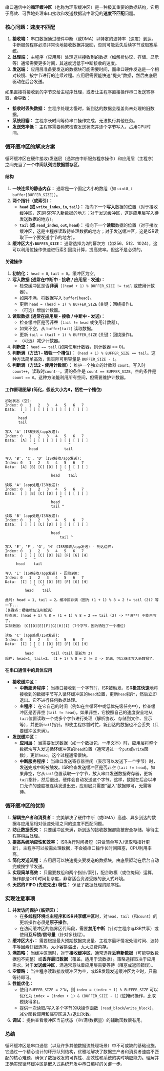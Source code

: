 串口通信中的**循环缓冲区**（也称为环形缓冲区）是一种极其重要的数据结构，它用于高效、可靠地处理串口接收和发送数据流中常见的**速度不匹配**问题。

### 核心问题：速度不匹配

1.  **接收端：** 串口数据通过硬件中断（或DMA）以特定的波特率（速度）到达。中断服务程序必须非常快地接收数据并返回，否则可能丢失后续字节或阻塞系统。
2.  **处理端：** 主程序（应用层）处理这些接收到的数据（如解析协议、存储、显示等）通常需要更多时间，其速度远低于中断接收的速度。
3.  **发送端：** 应用层准备要发送的数据块可能需要时间，而串口硬件发送是一个相对较慢、按字节进行的连续过程。应用层需要能快速“提交”数据，然后由底层驱动在后台发送。

如果直接将接收到的字节交给主程序处理，或者让主程序直接操作串口发送寄存器，会导致：

*   **接收时丢失数据：** 主程序处理太慢时，新到达的数据会覆盖尚未处理的旧数据。
*   **系统阻塞：** 主程序长时间等待串口操作完成，无法执行其他任务。
*   **发送效率低：** 主程序需要频繁检查发送状态并逐个字节写入，占用CPU时间。

### 循环缓冲区的解决方案

循环缓冲区在硬件接收/发送层（通常由中断服务程序操作）和应用层（主程序）之间充当了一个**中间队列**或**数据暂存区**。

#### 结构

1.  **一块连续的静态内存：** 通常是一个固定大小的数组（如 `uint8_t buffer[BUFFER_SIZE]`）。
2.  **两个指针（或索引）：**
    *   **`head` (或 `write_index`, `in`, `tail`)：** 指向下一个**写入**数据的位置（对于接收缓冲区，这是ISR写入新数据的地方；对于发送缓冲区，这是应用层写入待发送数据的地方）。
    *   **`tail` (或 `read_index`, `out`, `head`)：** 指向下一个**读取**数据的位置（对于接收缓冲区，这是主程序读取待处理数据的地方；对于发送缓冲区，这是ISR读取下一个要发送字节的地方）。
3.  **缓冲区大小 `BUFFER_SIZE`：** 通常选择为2的幂次方（如256、512、1024），这可以利用位操作快速进行索引回绕计算，提高效率。但这不是必须的。

#### 关键操作

1.  **初始化：** `head = 0`, `tail = 0`。缓冲区为空。
2.  **写入数据 (通常在中断中 - 接收 / 应用层 - 发送)：**
    *   检查缓冲区是否**非满**（`(head + 1) % BUFFER_SIZE != tail` 或使用计数器）。
    *   如果不满，将数据写入 `buffer[head]`。
    *   更新 `head = (head + 1) % BUFFER_SIZE` (关键：回绕操作)。
    *   （可选）增加计数器。
3.  **读取数据 (通常在应用层 - 接收 / 中断中 - 发送)：**
    *   检查缓冲区是否**非空**（`tail != head` 或使用计数器）。
    *   如果不空，从 `buffer[tail]` 读取数据。
    *   更新 `tail = (tail + 1) % BUFFER_SIZE` (关键：回绕操作)。
    *   （可选）减少计数器。
4.  **判断空：** `head == tail` (如果使用计数器，则计数器 == 0)。
5.  **判断满（方法1 - 牺牲一个槽位）：** `(head + 1) % BUFFER_SIZE == tail`。这种方法简单高效，但实际可用容量是 `BUFFER_SIZE - 1`。
6.  **判断满（方法2 - 使用计数器）：** 维护一个独立的计数器 `count`。写入时`count++`，读取时`count--`。满的条件是 `count == BUFFER_SIZE`。空的条件是 `count == 0`。这种方法能利用所有空间，但需要维护计数器。

#### 工作原理图解 (简化，假设大小为8，牺牲一个槽位)

```
初始状态 (空):
Index: 0   1   2   3   4   5   6   7
Data:  [ ] [ ] [ ] [ ] [ ] [ ] [ ] [ ]
        ^
      head
      tail

写入 'A' (ISR接收/app发送):
Index: 0   1   2   3   4   5   6   7
Data:  [A] [ ] [ ] [ ] [ ] [ ] [ ] [ ]
             ^               ^
           head            tail

写入 'B', 'C', 'D' (ISR接收/app发送):
Index: 0   1   2   3   4   5   6   7
Data:  [A] [B] [C] [D] [ ] [ ] [ ] [ ]
                         ^   ^
                     head    tail

读取 'A' (app处理/ISR发送):
Index: 0   1   2   3   4   5   6   7
Data:  [ ] [B] [C] [D] [ ] [ ] [ ] [ ]
                         ^
                     head
                     tail ^

读取 'B' (app处理/ISR发送):
Index: 0   1   2   3   4   5   6   7
Data:  [ ] [ ] [C] [D] [ ] [ ] [ ] [ ]
                         ^
                     head
                         tail ^

写入 'E', 'F', 'G', 'H' (ISR接收/app发送) - 到达边界:
Index: 0   1   2   3   4   5   6   7
Data:  [ ] [ ] [C] [D] [E] [F] [G] [H]
         ^   ^
     head    tail

写入 'I' (ISR接收/app发送) - 回绕到0:
Index: 0   1   2   3   4   5   6   7
Data:  [I] [ ] [C] [D] [E] [F] [G] [H]
             ^   ^
         head    tail

此时: head = 1, tail = 2。缓冲区非满 (因为 (1 + 1) % 8 = 2 != tail (2)? 等一下...
(关键点：牺牲槽位法判断满)
检查满: (head + 1) % 8 = (1 + 1) % 8 = 2 == tail (2) -> **满**! 不能再写了。
实际数据: [C][D][E][F][G][H][I] (7个字节，因为牺牲了一个槽位)

读取 'C' (app处理/ISR发送):
Index: 0   1   2   3   4   5   6   7
Data:  [I] [ ] [ ] [D] [E] [F] [G] [H]
             ^       ^
         head        tail (tail 更新为 3)
现在: head=1, tail=3。 (1 + 1) % 8 = 2 != 3 -> 非满，可以继续写入新数据了。
```

#### 在串口通信中的具体应用

*   **接收缓冲区：**
    *   **中断服务程序：** 当串口接收到一个字节时，ISR被触发。ISR**极其快速**地将接收到的数据字节写入循环缓冲区的`head`位置，更新`head`指针，然后立即退出。它不进行任何数据处理。
    *   **主程序：** 在它自己的时间（例如在主循环中或低优先级任务中），检查缓冲区是否非空 (`tail != head`)。如果非空，它按照自己的速度安全地从`tail`位置读取一个或多个字节进行处理（解析协议、存储到文件、显示等），并更新`tail`指针。即使主程序暂时忙，新到达的数据也不会丢失（只要缓冲区未满）。
*   **发送缓冲区：**
    *   **应用层：** 当需要发送数据（如一个数据包、一串文本）时，应用层将整个数据块写入发送循环缓冲区的`head`位置（通常通过一个`put`或`write`函数），更新`head`。这个过程通常很快。
    *   **中断服务程序：** 当串口发送寄存器空闲（表示可以发送下一个字节）时，发送完成中断被触发。ISR检查发送缓冲区是否非空 (`tail != head`)。如果非空，它从`tail`位置读取一个字节，放入串口发送数据寄存器，更新`tail`指针，然后退出。硬件会自动发送这个字节。这样，数据在后台以串口允许的速度被连续发送出去，应用层只需要“灌入”数据即可，无需等待。

### 循环缓冲区的优势

1.  **解耦生产者和消费者：** 完美解决了硬件中断（或DMA）高速、异步到达的数据与应用层相对低速处理之间的速度不匹配问题。
2.  **防止数据丢失：** 只要缓冲区未满，新到达的接收数据都能被安全存储，等待主程序稍后处理。
3.  **提高系统响应性和效率：** ISR执行时间极短（只做简单写入/读取和指针更新），主程序可以按需处理数据，不会被串口操作长时间阻塞，CPU利用率高。
4.  **简化发送流程：** 应用层可以快速提交要发送的数据块，由底层驱动在后台自动完成按字节发送。
5.  **实现简单高效：** 只需要数组和两个指针/索引，配合取模（或位掩码）运算，操作都是O(1)时间复杂度，非常适合资源受限的嵌入式环境。
6.  **天然的 FIFO (先进先出) 特性：** 保证了数据处理的顺序性。

### 实现注意事项

1.  **并发访问保护 (临界区)：**
    *   在**多线程环境**或**主程序和ISR共享缓冲区**时，对`head`、`tail`（和`count`）的更新操作必须是**原子操作**。
    *   在访问缓冲区的临界区代码段，需要**禁用中断**（针对主程序与ISR共享）或使用**互斥锁/信号量**（针对多线程）。
2.  **缓冲区大小：** 需要根据最大预期数据突发量、主程序最坏情况处理时间、波特率等因素仔细选择。太小容易溢出，太大浪费内存。
3.  **满策略：** 当缓冲区满时，对于**接收缓冲区**，通常选择**丢弃新数据**（可能导致数据包不完整）或**丢弃最旧数据**（覆盖，适用于流数据）。策略选择取决于应用需求。对于**发送缓冲区**，满通常意味着应用层需要等待（阻塞或返回错误）。
4.  **空策略：** 当主程序读取接收缓冲区为空，或ISR发现发送缓冲区为空时，只需等待即可。
5.  **性能优化：**
    *   使用 `BUFFER_SIZE = 2^N`，则 `index = (index + 1) % BUFFER_SIZE` 可以优化为 `index = (index + 1) & (BUFFER_SIZE - 1)` (位掩码操作，比取模快得多)。
    *   提供一次读取/写入多个字节的块操作函数（`read_block`/`write_block`），减少函数调用和临界区进入/退出次数。
6.  **调试：** 提供查看缓冲区当前状态（空/满/数据量）的辅助函数很有用。

### 总结

循环缓冲区是串口通信（以及许多其他数据流处理场景）中不可或缺的基础设施。它通过一个精心设计的环形队列结构，优雅地解决了数据生产者和消费者速度不匹配的核心难题，确保了数据收发的可靠性、高效性和系统的实时响应能力。理解并正确实现循环缓冲区是嵌入式系统开发中串口编程的关键一步。